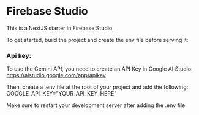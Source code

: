 # Firebase Studio

This is a NextJS starter in Firebase Studio.

To get started, build the project and create the env file before serving it:

### Api key:

To use the Gemini API, you need to create an API Key in Google AI Studio:
 https://aistudio.google.com/app/apikey 

Then, create a .env file at the root of your project and add the following: GOOGLE_API_KEY="YOUR_API_KEY_HERE"

Make sure to restart your development server after adding the .env file.
